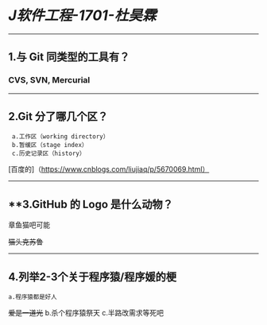 # ***J软件工程-1701-杜昊霖***
  ***
## **1.与 Git 同类型的工具有？**
### CVS, SVN, Mercurial
***
## **2.Git 分了哪几个区？**
     a.工作区（working directory） 
     b.暂缓区（stage index） 
     c.历史记录区（history） 
   [百度的]（https://www.cnblogs.com/liujiaq/p/5670069.html）
***
## **3.GitHub 的 Logo 是什么动物？
   章鱼猫吧可能
  
  ~~猫头克苏鲁~~
***
## **4.列举2-3个关于程序猿/程序媛的梗**
    a.程序猿都是好人  
   ~~爱是一道光~~
    b.杀个程序猿祭天
    c.半路改需求等死吧
